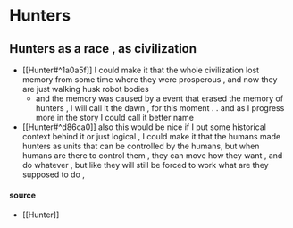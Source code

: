 # Hunters

## Hunters as a race , as civilization

- [[Hunter#^1a0a5f]] I could make it that the whole civilization lost memory from some time where they were prosperous  , and now they are just walking husk robot bodies
	- and the memory was caused by a event that erased the memory of hunters , I will call it the dawn , for this moment  . . and as I progress more in the story I could call it better name 
- [[Hunter#^d86ca0]] also this would be nice if I put some historical context behind it or just logical , I could make it that the humans made hunters as units that can be controlled by the humans, but when humans are there to control them , they can move how they want , and do whatever , but like they will still be forced to work what are they supposed to do , 

#### **source**

- [[Hunter]]